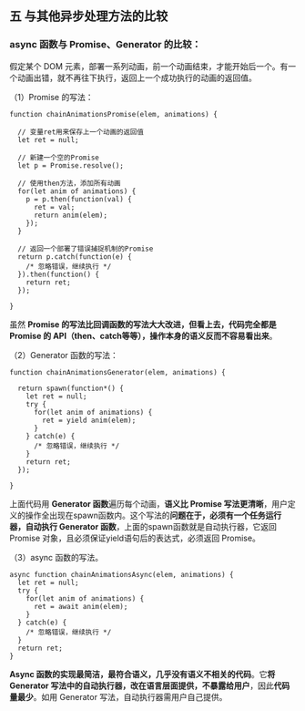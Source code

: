 ## 五 与其他异步处理方法的比较
### async 函数与 Promise、Generator 的比较：

假定某个 DOM 元素，部署一系列动画，前一个动画结束，才能开始后一个。有一个动画出错，就不再往下执行，返回上一个成功执行的动画的返回值。

（1）Promise 的写法：

```
function chainAnimationsPromise(elem, animations) {

  // 变量ret用来保存上一个动画的返回值
  let ret = null;

  // 新建一个空的Promise
  let p = Promise.resolve();

  // 使用then方法，添加所有动画
  for(let anim of animations) {
    p = p.then(function(val) {
      ret = val;
      return anim(elem);
    });
  }

  // 返回一个部署了错误捕捉机制的Promise
  return p.catch(function(e) {
    /* 忽略错误，继续执行 */
  }).then(function() {
    return ret;
  });

}
```


虽然 **Promise 的写法比回调函数的写法大大改进，但看上去，代码完全都是 Promise 的 API（then、catch等等），操作本身的语义反而不容易看出来**。

（2）Generator 函数的写法：

```
function chainAnimationsGenerator(elem, animations) {

  return spawn(function*() {
    let ret = null;
    try {
      for(let anim of animations) {
        ret = yield anim(elem);
      }
    } catch(e) {
      /* 忽略错误，继续执行 */
    }
    return ret;
  });

}
```


上面代码用 **Generator 函数**遍历每个动画，**语义比 Promise 写法更清晰**，用户定义的操作全出现在spawn函数内。这个写法的**问题在于，必须有一个任务运行器，自动执行 Generator 函数**，上面的spawn函数就是自动执行器，它返回 Promise 对象，且必须保证yield语句后的表达式，必须返回 Promise。

（3）async 函数的写法。



```
async function chainAnimationsAsync(elem, animations) {
  let ret = null;
  try {
    for(let anim of animations) {
      ret = await anim(elem);
    }
  } catch(e) {
    /* 忽略错误，继续执行 */
  }
  return ret;
}
```


**Async 函数的实现最简洁，最符合语义，几乎没有语义不相关的代码**。它**将 Generator 写法中的自动执行器，改在语言层面提供，不暴露给用户**，因此**代码量最少**。如用 Generator 写法，自动执行器需用户自己提供。

